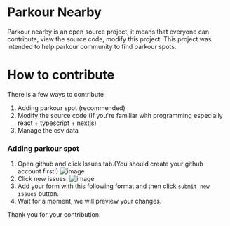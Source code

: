 # Parkour Nearby

Parkour nearby is an open source project, it means that everyone can contribute, view the source code, modify this project. 
This project was intended to help parkour community to find parkour spots.

# How to contribute
There is a few ways to contribute

1. Adding parkour spot (recommended)
2. Modify the source code (If you're familiar with programming especially react + typescript + nextjs)
3. Manage the csv data

### Adding parkour spot


1. Open github and click Issues tab.(You should create your github account first!) ![image](https://user-images.githubusercontent.com/69680330/121288271-4f78b280-c90d-11eb-81f0-1a83bb0e7dfc.png)
2. Click new issues. ![image](https://user-images.githubusercontent.com/69680330/121288351-6fa87180-c90d-11eb-9573-6e24e58e1ebe.png)
3. Add your form with this following format and then click `submit new issues` button.
4. Wait for a moment, we will preview your changes. 
 
Thank you for your contribution. 
